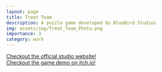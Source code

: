 ```yaml
---
layout: page
title: Treat Team
description: A puzzle game developed by BlueBird Studios
img: assets/img/Treat_Team_Photo.png
importance: 3
category: work
---
```

<a href="https://bluebirdstudios.net/">Checkout the official studio website!</a>  
<a href="https://treat-team.itch.io/treat-team-demo">Checkout the game demo on itch.io!</a>

